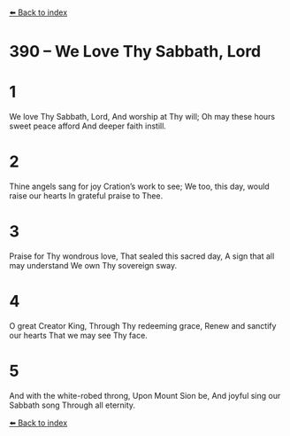 [⬅️ Back to index](../README.md)

# 390 – We Love Thy Sabbath, Lord


# 1
We love Thy Sabbath, Lord,
And worship at Thy will;
Oh may these hours sweet peace afford
And deeper faith instill.

# 2
Thine angels sang for joy
Cration’s work to see;
We too, this day, would raise our hearts
In grateful praise to Thee.

# 3
Praise for Thy wondrous love,
That sealed this sacred day,
A sign that all may understand
We own Thy sovereign sway.

# 4
O great Creator King,
Through Thy redeeming grace,
Renew and sanctify our hearts
That we may see Thy face.

# 5
And with the white-robed throng,
Upon Mount Sion be,
And joyful sing our Sabbath song
Through all eternity.

[⬅️ Back to index](../README.md)
